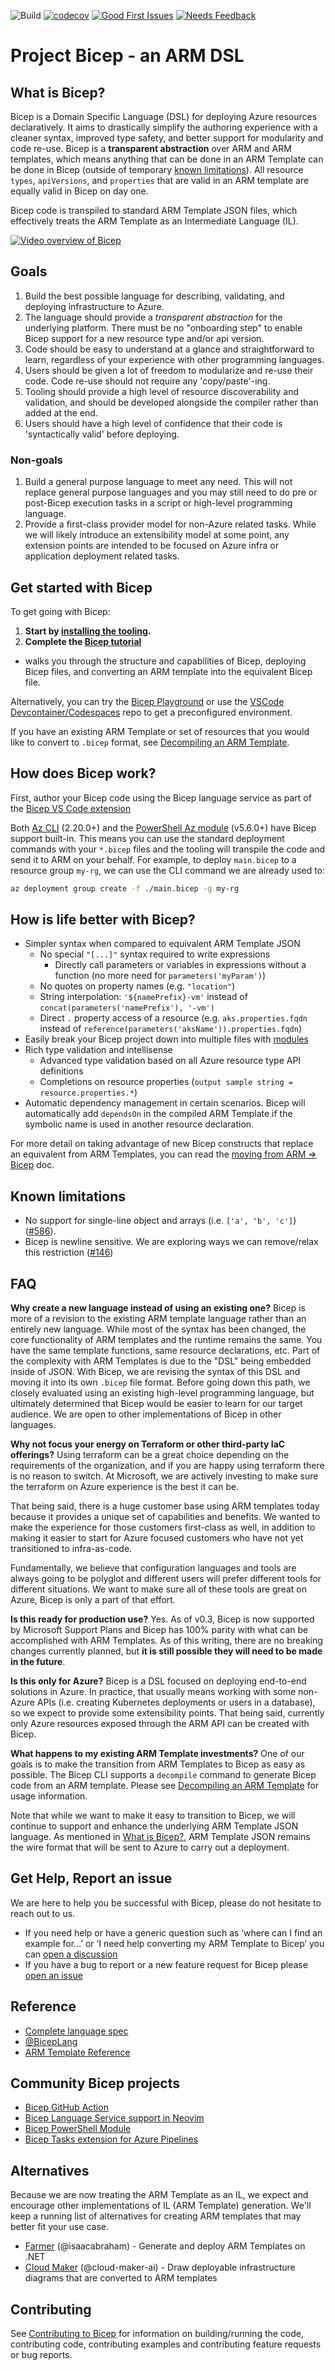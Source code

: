 ![Build](https://github.com/Azure/bicep/workflows/Build/badge.svg)
[![codecov](https://codecov.io/gh/Azure/bicep/branch/main/graph/badge.svg)](https://codecov.io/gh/Azure/bicep)
[![Good First Issues](https://img.shields.io/github/issues/Azure/Bicep/good%20first%20issue?color=important&label=good%20first%20issue&style=flat)](https://github.com/Azure/Bicep/issues?q=is%3Aissue+is%3Aopen+label%3A%22good+first+issue%22)
[![Needs Feedback](https://img.shields.io/github/issues/Azure/Bicep/needs%20feedback?color=blue&label=needs%20feedback%20&style=flat)](https://github.com/Azure/bicep/issues?q=is%3Aopen+is%3Aissue+label%3A%22needs+feedback%22)

# Project Bicep - an ARM DSL

## What is Bicep?

Bicep is a Domain Specific Language (DSL) for deploying Azure resources declaratively. It aims to drastically simplify the authoring experience with a cleaner syntax, improved type safety, and better support for modularity and code re-use. Bicep is a **transparent abstraction** over ARM and ARM templates, which means anything that can be done in an ARM Template can be done in Bicep (outside of temporary [known limitations](#known-limitations)). All resource `types`, `apiVersions`, and `properties` that are valid in an ARM template are equally valid in Bicep on day one.

Bicep code is transpiled to standard ARM Template JSON files, which effectively treats the ARM Template as an Intermediate Language (IL).

[![Video overview of Bicep](http://img.youtube.com/vi/l85qv_1N2_A/0.jpg)](http://www.youtube.com/watch?v=l85qv_1N2_A "Azure Bicep March 2021: Learn everything about the next generation of ARM Templates")

## Goals

1. Build the best possible language for describing, validating, and deploying infrastructure to Azure.
1. The language should provide a *transparent abstraction* for the underlying platform. There must be no "onboarding step" to enable Bicep support for a new resource type and/or api version.
1. Code should be easy to understand at a glance and straightforward to learn, regardless of your experience with other programming languages.
1. Users should be given a lot of freedom to modularize and re-use their code. Code re-use should not require any 'copy/paste'-ing.
1. Tooling should provide a high level of resource discoverability and validation, and should be developed alongside the compiler rather than added at the end.
1. Users should have a high level of confidence that their code is 'syntactically valid' before deploying.

### Non-goals

1. Build a general purpose language to meet any need. This will not replace general purpose languages and you may still need to do pre or post-Bicep execution tasks in a script or high-level programming language.
1. Provide a first-class provider model for non-Azure related tasks. While we will likely introduce an extensibility model at some point, any extension points are intended to be focused on Azure infra or application deployment related tasks.

## Get started with Bicep

To get going with Bicep:

1. **Start by [installing the tooling](./docs/installing.md).**
1. **Complete the [Bicep tutorial](./docs/tutorial/01-simple-template.md)**
  * walks you through the structure and capabilities of Bicep, deploying Bicep files, and converting an ARM template into the equivalent Bicep file.

Alternatively, you can try the [Bicep Playground](https://aka.ms/bicepdemo) or use the [VSCode Devcontainer/Codespaces](https://github.com/Azure/vscode-remote-try-bicep) repo to get a preconfigured environment.

If you have an existing ARM Template or set of resources that you would like to convert to `.bicep` format, see [Decompiling an ARM Template](./docs/decompiling.md).

## How does Bicep work?

First, author your Bicep code using the Bicep language service as part of the [Bicep VS Code extension](./docs/installing.md#bicep-vs-code-extension)

Both [Az CLI](https://docs.microsoft.com/cli/azure/install-azure-cli) (2.20.0+) and the [PowerShell Az module](https://docs.microsoft.com/en-us/powershell/azure/install-az-ps?view=azps-5.5.0) (v5.6.0+) have Bicep support built-in. This means you can use the standard deployment commands with your `*.bicep` files and the tooling will transpile the code and send it to ARM on your behalf. For example, to deploy `main.bicep` to a resource group `my-rg`, we can use the CLI command we are already used to:

```bash
az deployment group create -f ./main.bicep -g my-rg
```

## How is life better with Bicep?

* Simpler syntax when compared to equivalent ARM Template JSON
  * No special `"[...]"` syntax required to write expressions
    * Directly call parameters or variables in expressions without a function (no more need for `parameters('myParam')`)
  * No quotes on property names (e.g. `"location"`)
  * String interpolation: `'${namePrefix}-vm'` instead of `concat(parameters('namePrefix'), '-vm')`
  * Direct `.` property access of a resource (e.g. `aks.properties.fqdn` instead of `reference(parameters('aksName')).properties.fqdn`)
* Easily break your Bicep project down into multiple files with [modules](https://github.com/Azure/bicep/blob/main/docs/spec/modules.md)
* Rich type validation and intellisense
  * Advanced type validation based on all Azure resource type API definitions
  * Completions on resource properties (`output sample string = resource.properties.*`)
* Automatic dependency management in certain scenarios. Bicep will automatically add `dependsOn` in the compiled ARM Template if the symbolic name is used in another resource declaration.

For more detail on taking advantage of new Bicep constructs that replace an equivalent from ARM Templates, you can read the [moving from ARM => Bicep](./docs/arm2bicep.md) doc.

## Known limitations

* No support for single-line object and arrays (i.e. `['a', 'b', 'c']`) ([#586](https://github.com/Azure/bicep/issues/586)).
* Bicep is newline sensitive. We are exploring ways we can remove/relax this restriction ([#146](https://github.com/Azure/bicep/issues/146))

## FAQ

**Why create a new language instead of using an existing one?**
Bicep is more of a revision to the existing ARM template language rather than an entirely new language. While most of the syntax has been changed, the core functionality of ARM templates and the runtime remains the same. You have the same template functions, same resource declarations, etc. Part of the complexity with ARM Templates is due to the "DSL" being embedded inside of JSON. With Bicep, we are revising the syntax of this DSL and moving it into its own `.bicep` file format. Before going down this path, we closely evaluated using an existing high-level programming language, but ultimately determined that Bicep would be easier to learn for our target audience. We are open to other implementations of Bicep in other languages.

**Why not focus your energy on Terraform or other third-party IaC offerings?**
Using terraform can be a great choice depending on the requirements of the organization, and if you are happy using terraform there is no reason to switch. At Microsoft, we are actively investing to make sure the terraform on Azure experience is the best it can be.

That being said, there is a huge customer base using ARM templates today because it provides a unique set of capabilities and benefits. We wanted to make the experience for those customers first-class as well, in addition to making it easier to start for Azure focused customers who have not yet transitioned to infra-as-code.

Fundamentally, we believe that configuration languages and tools are always going to be polyglot and different users will prefer different tools for different situations. We want to make sure all of these tools are great on Azure, Bicep is only a part of that effort.

**Is this ready for production use?**
Yes. As of v0.3, Bicep is now supported by Microsoft Support Plans and Bicep has 100% parity with what can be accomplished with ARM Templates. As of this writing, there are no breaking changes currently planned, but **it is still possible they will need to be made in the future**.

**Is this only for Azure?**
Bicep is a DSL focused on deploying end-to-end solutions in Azure. In practice, that usually means working with some non-Azure APIs (i.e. creating Kubernetes deployments or users in a database), so we expect to provide some extensibility points. That being said, currently only Azure resources exposed through the ARM API can be created with Bicep.

**What happens to my existing ARM Template investments?**
One of our goals is to make the transition from ARM Templates to Bicep as easy as possible. The Bicep CLI supports a `decompile` command to generate Bicep code from an ARM template. Please see [Decompiling an ARM Template](https://github.com/Azure/bicep/blob/main/docs/decompiling.md) for usage information.

Note that while we want to make it easy to transition to Bicep, we will continue to support and enhance the underlying ARM Template JSON language. As mentioned in [What is Bicep?](#what-is-bicep), ARM Template JSON remains the wire format that will be sent to Azure to carry out a deployment.

## Get Help, Report an issue
We are here to help you be successful with Bicep, please do not hesitate to reach out to us. 

* If you need help or have a generic question such as ‘where can I find an example for…’ or ‘I need help converting my ARM Template to Bicep’ you can [open a discussion]( https://github.com/Azure/bicep/discussions)
* If you have a bug to report or a new feature request for Bicep please [open an issue]( https://github.com/Azure/bicep/issues)

## Reference

* [Complete language spec](./docs/spec/bicep.md)
* [@BicepLang](https://twitter.com/BicepLang)
* [ARM Template Reference](https://docs.microsoft.com/azure/templates/)

## Community Bicep projects

* [Bicep GitHub Action](https://github.com/marketplace/actions/bicep-build)
* [Bicep Language Service support in Neovim](https://github.com/Azure/bicep/issues/1141#issuecomment-749372637)
* [Bicep PowerShell Module](https://github.com/StefanIvemo/BicepPowerShell)
* [Bicep Tasks extension for Azure Pipelines](https://marketplace.visualstudio.com/items?itemName=piraces.bicep-tasks)

## Alternatives

Because we are now treating the ARM Template as an IL, we expect and encourage other implementations of IL (ARM Template) generation. We'll keep a running list of alternatives for creating ARM templates that may better fit your use case.

* [Farmer](https://compositionalit.github.io/farmer/) (@isaacabraham) - Generate and deploy ARM Templates on .NET
* [Cloud Maker](https://cloudmaker.ai) (@cloud-maker-ai) - Draw deployable infrastructure diagrams that are converted to ARM templates

## Contributing
See [Contributing to Bicep](./CONTRIBUTING.md) for information on building/running the code, contributing code, contributing examples and contributing feature requests or bug reports.
